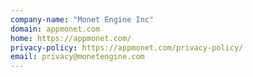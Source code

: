 ```yaml
---
company-name: "Monet Engine Inc"
domain: appmonet.com
home: https://appmonet.com/
privacy-policy: https://appmonet.com/privacy-policy/
email: privacy@monetengine.com
---
```





